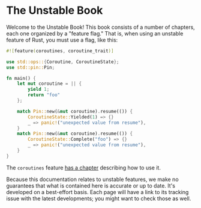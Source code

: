 # The Unstable Book

Welcome to the Unstable Book! This book consists of a number of chapters,
each one organized by a "feature flag." That is, when using an unstable
feature of Rust, you must use a flag, like this:

```rust
#![feature(coroutines, coroutine_trait)]

use std::ops::{Coroutine, CoroutineState};
use std::pin::Pin;

fn main() {
    let mut coroutine = || {
        yield 1;
        return "foo"
    };

    match Pin::new(&mut coroutine).resume(()) {
        CoroutineState::Yielded(1) => {}
        _ => panic!("unexpected value from resume"),
    }
    match Pin::new(&mut coroutine).resume(()) {
        CoroutineState::Complete("foo") => {}
        _ => panic!("unexpected value from resume"),
    }
}
```

The `coroutines` feature [has a chapter][coroutines] describing how to use it.

[coroutines]: language-features/coroutines.md

Because this documentation relates to unstable features, we make no guarantees
that what is contained here is accurate or up to date. It's developed on a
best-effort basis. Each page will have a link to its tracking issue with the
latest developments; you might want to check those as well.
